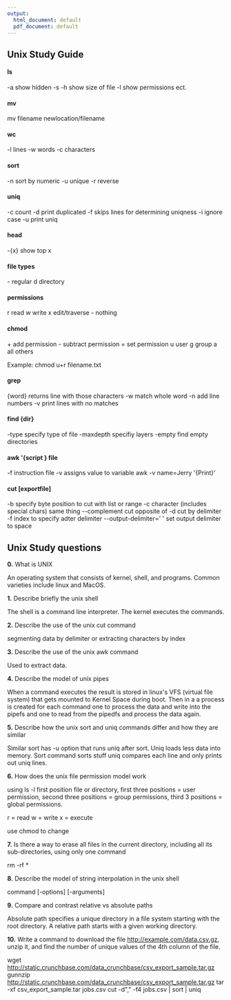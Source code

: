 ```yaml
---
output:
  html_document: default
  pdf_document: default
---
```


## Unix Study Guide

#### ls

-a    show hidden
-s -h show size of file
-l    show permissions ect.

#### mv

mv filename newlocation/filename

#### wc

-l lines
-w words
-c characters

#### sort

-n sort by numeric
-u unique
-r reverse

#### uniq

-c count
-d print duplicated
-f skips lines for determining uniqness
-i ignore case
-u print uniq

#### head

-{x} show top x

#### file types

\- regular
d  directory

#### permissions

r read
w write
x edit/traverse
\- nothing

#### chmod

\+ add permission
\- subtract permission
=  set permission
u  user
g  group
a  all others

Example: chmod u+r filename.txt

#### grep
{word} returns line with those characters
-w     match whole word
-n     add line numbers
-v     print lines with no matches

#### find {dir} 
-type     specify type of file
-maxdepth specifiy layers
-empty    find empty directories

#### awk '{script } file

-f instruction file
-v assigns value to variable awk -v name=Jerry '{Print}'

#### cut [exportfile]

-b                     specify byte position to cut with list or range
-c                     character (includes special chars) same thing
--complement           cut opposite of
-d                     cut by delimiter
-f                     index to specify adter delimiter
--output-delimiter=' ' set output delimiter to space

## Unix Study questions

**0.** What is UNIX

An operating system that consists of kernel, shell, and programs. Common varieties include linux and MacOS. 

**1.** Describe briefly the unix shell

The shell is a command line interpreter. The kernel executes the commands.

**2.** Describe the use of the unix cut command

segmenting data by delimiter or extracting characters by index

**3.** Describe the use of the unix awk command

Used to extract data.

**4.** Describe the model of unix pipes

When a command executes the result is stored in linux's VFS (virtual file system) that gets mounted to Kernel Space during boot. Then in a a process is created for each command one to process the data and write into the pipefs and one to read from the pipedfs and process the data again.

**5.** Describe how the unix sort and uniq commands differ and how they are similar

Similar sort has -u option that runs uniq after sort. Uniq loads less data into memory. Sort command sorts stuff uniq compares each line and only prints out uniq lines.

**6.** How does the unix file permission model work

using ls -l 
first position file or directory, first three positions = user permission, second three positions = group permissions, third 3 positions = global permissions.

r = read
w = write
x = execute

use chmod to change

**7.** Is there a way to erase all files in the current directory, including all its sub-directories, using only one command

rm -rf *

**8.** Describe the model of string interpolation in the unix shell

command [-options] [-arguments]

**9.** Compare and contrast relative vs absolute paths

Absolute path specifies a unique directory in a file system starting with the root directory.  A relative path starts with a given working directory.

**10.** Write a command to download the file http://example.com/data.csv.gz, unzip it, and find the number of unique values of the 4th column of the file.

wget http://static.crunchbase.com/data_crunchbase/csv_export_sample.tar.gz
gunnzip http://static.crunchbase.com/data_crunchbase/csv_export_sample.tar.gz
tar -xf csv_export_sample.tar jobs.csv
cut -d"," -f4 jobs.csv | sort | uniq



